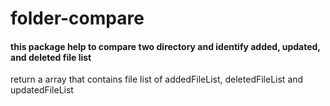 ﻿# folder-compare
<h4>this package help to compare two directory and identify added, updated, and deleted file list </h4>
<p>return a array that contains file list of addedFileList, deletedFileList and updatedFileList</p>
